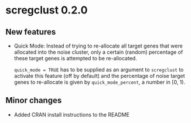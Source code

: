 # scregclust 0.2.0

## New features

- Quick Mode: Instead of trying to re-allocate all target genes that were
  allocated into the noise cluster, only a certain (random) percentage of
  these target genes is attempted to be re-allocated.
  
  `quick_mode = TRUE` has to be supplied as an argument to `scregclust` to
  activate this feature (off by default) and the percentage of
  noise target genes to re-allocate is given by `quick_mode_percent`,
  a number in [0, 1).

## Minor changes

- Added CRAN install instructions to the README